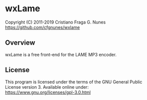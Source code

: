 # wxLame

Copyright (C) 2011-2019 Cristiano Fraga G. Nunes
<https://github.com/cfgnunes/wxlame>

## Overview

wxLame is a free front-end for the LAME MP3 encoder.

## License

This program is licensed under the terms
of the GNU General Public License version 3.
Available online under:
<https://www.gnu.org/licenses/gpl-3.0.html>
